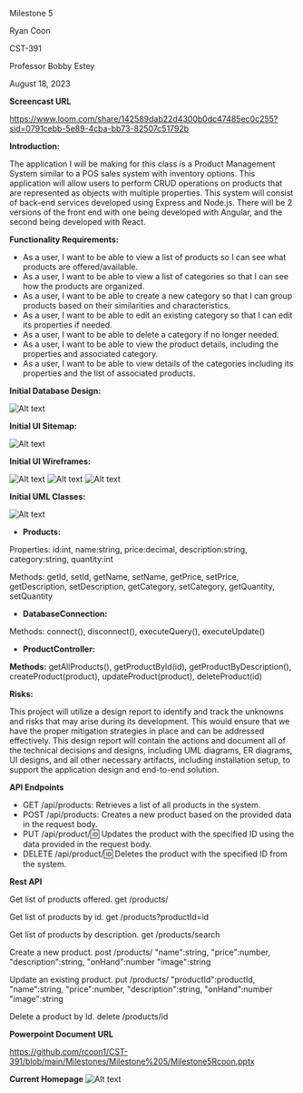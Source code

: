Milestone 5

Ryan Coon

CST-391

Professor Bobby Estey

August 18, 2023

**Screencast URL**

https://www.loom.com/share/142589dab22d4300b0dc47485ec0c255?sid=0791cebb-5e89-4cba-bb73-82507c51792b

**Introduction:**

The application I will be making for this class is a Product Management System similar to a POS sales system with inventory options. This application will allow users to perform CRUD operations on products that are represented as objects with multiple properties. This system will consist of back-end services developed using Express and Node.js. There will be 2 versions of the front end with one being developed with Angular, and the second being developed with React.

**Functionality Requirements:**

- As a user, I want to be able to view a list of products so I can see what products are offered/available.
- As a user, I want to be able to view a list of categories so that I can see how the products are organized.
- As a user, I want to be able to create a new category so that I can group products based on their similarities and characteristics.
- As a user, I want to be able to edit an existing category so that I can edit its properties if needed.
- As a user, I want to be able to delete a category if no longer needed.
- As a user, I want to be able to view the product details, including the properties and associated category.
- As a user, I want to be able to view details of the categories including its properties and the list of associated products.

**Initial Database Design:**

![Alt text](image.png)

**Initial UI Sitemap:**

![Alt text](image-1.png)

**Initial UI Wireframes:**

![Alt text](image-2.png)
![Alt text](image-3.png)
![Alt text](image-4.png)


**Initial UML Classes:**

![Alt text](uml.png)

- **Products:**

Properties: id:int, name:string, price:decimal, description:string, category:string, quantity:int

Methods: getId, setId, getName, setName, getPrice, setPrice, getDescription, setDescription, getCategory, setCategory, getQuantity, setQuantity


- **DatabaseConnection:**

Methods: connect(), disconnect(), executeQuery(), executeUpdate()


- **ProductController:**

**Methods:** getAllProducts(), getProductById(id), getProductByDescription(), createProduct(product), updateProduct(product), deleteProduct(id)


**Risks:**

This project will utilize a design report to identify and track the unknowns and risks that may arise during its development. This would ensure that we have the proper mitigation strategies in place and can be addressed effectively. This design report will contain the actions and document all of the technical decisions and designs, including UML diagrams, ER diagrams, UI designs, and all other necessary artifacts, including installation setup, to support the application design and end-to-end solution.

**API Endpoints**

- GET /api/products: Retrieves a list of all products in the system.
- POST /api/products: Creates a new product based on the provided data in the request body.
- PUT /api/product/:id: Updates the product with the specified ID using the data provided in the request body.
- DELETE /api/product/:id: Deletes the product with the specified ID from the system.

**Rest API**

Get list of products offered.
get /products/

Get list of products by id.
get /products?productId=id

Get list of products by description.
get /products/search

Create a new product.
post /products/
"name":string,
"price":number,
"description":string,
"onHand":number
"image":string

Update an existing product.
put /products/
"productId":productId,
"name":string,
"price":number,
"description":string,
"onHand":number
"image":string

Delete a product by Id.
delete /products/id

**Powerpoint Document URL**

https://github.com/rcoon1/CST-391/blob/main/Milestones/Milestone%205/Milestone5Rcoon.pptx

**Current Homepage**
![Alt text](<Screenshot 2023-08-18 at 8.45.21 PM.png>)